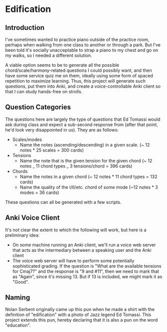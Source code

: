 # Edification

## Introduction

I've sometimes wanted to practice piano outside of the practice room, perhaps when walking from one class to another or through a park. But I've been told it's socially unacceptable to strap a piano to my chest and go on my walks, so I needed a different solution.

A viable option seems to be to generate all the possible chord/scale/harmony-related questions I could possibly want, and then have some service quiz me on them, ideally using some form of spaced repetition to maximize learning. Thus, this project will generate such questions, put them into Anki, and create a voice-controllable Anki client so that I can study hands-free on strolls.

## Question Categories

The questions here are largely the type of questions that Ed Tomassi would ask during class and expect a sub-second response from (after that point, he'd look very disappointed in us). They are as follows:

- Scales/modes
  - Name the notes (ascending/descending) in a given scale. (~ 12 notes \* 25 scales = 300 cards)
- Tensions
  - Name the note that is the given tension for the given chord (~ 12 notes _ 11 chord types _ 3 tensions/chord = 396 cards)
- Chords
  - Name the notes in a given chord (~ 12 notes \* 11 chord types = 132 cards)
  - Name the quality of the I/II/etc. chord of some mode (~12 notes \* 3 modes = 36 cards)

These questions can all be generated with a few scripts.

## Anki Voice Client

It's not clear the extent to which the following will work, but here is a preliminary idea:

- On some machine running an Anki client, we'll run a voice web server that acts as the intermediary between a speaking user and the Anki client
- The voice web server will have to perform some potentially sophisticated grading. If the question is "What are the available tensions for Cmaj7?" and the response is "9 and #11", then we need to mark that as "Again", since it's missing 13. But if 13 is included, we might mark it as "Good".

## Naming

Nolan Serbent originally came up this pun when he made a shirt with the definition of "edification" with a photo of Jazz legend Ed Tomassi. This project extends this pun, hereby declaring that it is also a pun on the word "education".
